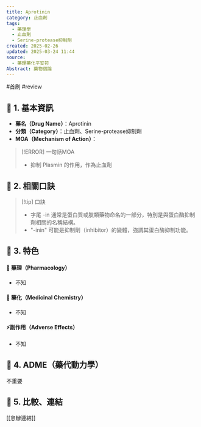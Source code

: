 ```yaml
---
title: Aprotinin
category: 止血劑
tags:
  - 藥理學
  - 止血劑
  - Serine-protease抑制劑
created: 2025-02-26
updated: 2025-03-24 11:44
source:
  - 藥理藥化平安符
Abstract: 藥物個論
---
```

#首刷 #review 
## 🔹 1. 基本資訊
- **藥名（Drug Name）**：Aprotinin
- **分類（Category）**：止血劑、Serine-protease抑制劑
- **MOA（Mechanism of Action）**：
> [!ERROR] 一句話MOA
> - 抑制 Plasmin 的作用，作為止血劑

## 🔹 2. 相關口訣
> [!tip] 口訣
> - 字尾 -in 通常是蛋白質或肽類藥物命名的一部分，特別是與蛋白酶抑制劑相關的名稱結構。
> - "-inin" 可能是抑制劑（inhibitor）的變體，強調其蛋白酶抑制功能。

## 🔹 3. 特色
#### 🧪 藥理（Pharmacology）

- 不知

#### 🧬 藥化（Medicinal Chemistry）

- 不知

#### ⚡副作用（Adverse Effects）
- 不知


## 🔹 4. ADME（藥代動力學）
 不重要
## 🔹 5. 比較、連結

[[怠辦連結]]